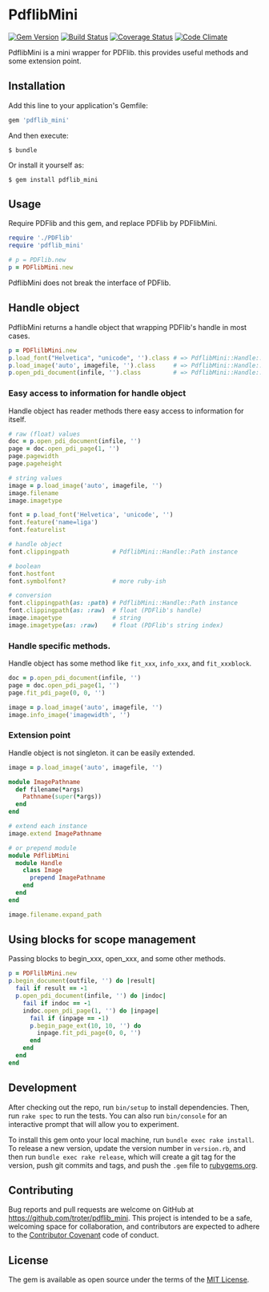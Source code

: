 # PdflibMini

[![Gem Version](https://badge.fury.io/rb/pdflib_mini.svg)](http://badge.fury.io/rb/pdflib_mini)
[![Build Status](https://travis-ci.org/troter/pdflib_mini.svg?branch=master)](https://travis-ci.org/troter/pdflib_mini)
[![Coverage Status](https://coveralls.io/repos/troter/pdflib_mini/badge.svg)](https://coveralls.io/r/troter/pdflib_mini)
[![Code Climate](https://codeclimate.com/github/troter/pdflib_mini/badges/gpa.svg)](https://codeclimate.com/github/troter/pdflib_mini)

PdflibMini is a mini wrapper for PDFlib. this provides useful methods and some extension point.

## Installation

Add this line to your application's Gemfile:

```ruby
gem 'pdflib_mini'
```

And then execute:

    $ bundle

Or install it yourself as:

    $ gem install pdflib_mini

## Usage

Require PDFlib and this gem, and replace PDFlib by PDFlibMini.

```ruby
require './PDFlib'
require 'pdflib_mini'

# p = PDFlib.new
p = PDFlibMini.new
```

PdflibMini does not break the interface of PDFlib.

## Handle object

PdflibMini returns a handle object that wrapping PDFlib's handle in most cases.

```ruby
p = PDFlilbMini.new
p.load_font("Helvetica", "unicode", '').class # => PdflibMini::Handle::Font
p.load_image('auto', imagefile, '').class     # => PdflibMini::Handle::Image
p.open_pdi_document(infile, '').class         # => PdflibMini::Handle::Pdf::Document
```

### Easy access to information for handle object

Handle object has reader methods there easy access to information for itself.

```ruby
# raw (float) values
doc = p.open_pdi_document(infile, '')
page = doc.open_pdi_page(1, '')
page.pagewidth
page.pageheight

# string values
image = p.load_image('auto', imagefile, '')
image.filename
image.imagetype

font = p.load_font('Helvetica', 'unicode', '')
font.feature('name=liga')
font.featurelist

# handle object
font.clippingpath            # PdflibMini::Handle::Path instance

# boolean
font.hostfont
font.symbolfont?             # more ruby-ish

# conversion
font.clippingpath(as: :path) # PdflibMini::Handle::Path instance
font.clippingpath(as: :raw)  # float (PDFlib's handle)
image.imagetype              # string
image.imagetype(as: :raw)    # float (PDFlib's string index)
```

### Handle specific methods.

Handle object has some method like `fit_xxx`, `info_xxx`, and `fit_xxxblock`.

```ruby
doc = p.open_pdi_document(infile, '')
page = doc.open_pdi_page(1, '')
page.fit_pdi_page(0, 0, '')

image = p.load_image('auto', imagefile, '')
image.info_image('imagewidth', '')
```

### Extension point

Handle object is not singleton. it can be easily extended.

```ruby
image = p.load_image('auto', imagefile, '')

module ImagePathname
  def filename(*args)
    Pathname(super(*args))
  end
end

# extend each instance
image.extend ImagePathname

# or prepend module
module PdflibMini
  module Handle
    class Image
      prepend ImagePathname
    end
  end
end

image.filename.expand_path
```

## Using blocks for scope management

Passing blocks to begin_xxx, open_xxx, and some other methods.

```ruby
p = PDFlilbMini.new
p.begin_document(outfile, '') do |result|
  fail if result == -1
  p.open_pdi_document(infile, '') do |indoc|
    fail if indoc == -1
    indoc.open_pdi_page(1, '') do |inpage|
      fail if (inpage == -1)
      p.begin_page_ext(10, 10, '') do
        inpage.fit_pdi_page(0, 0, '')
      end
    end
  end
end
```

## Development

After checking out the repo, run `bin/setup` to install dependencies. Then, run `rake spec` to run the tests. You can also run `bin/console` for an interactive prompt that will allow you to experiment.

To install this gem onto your local machine, run `bundle exec rake install`. To release a new version, update the version number in `version.rb`, and then run `bundle exec rake release`, which will create a git tag for the version, push git commits and tags, and push the `.gem` file to [rubygems.org](https://rubygems.org).

## Contributing

Bug reports and pull requests are welcome on GitHub at https://github.com/troter/pdflib_mini. This project is intended to be a safe, welcoming space for collaboration, and contributors are expected to adhere to the [Contributor Covenant](http://contributor-covenant.org) code of conduct.


## License

The gem is available as open source under the terms of the [MIT License](http://opensource.org/licenses/MIT).

